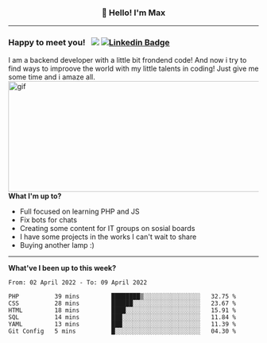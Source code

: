 ### <p align="center">👋 Hello! I'm Max</p>

--------

### Happy to meet you! &nbsp; ![](https://komarev.com/ghpvc/?username=romartiny) [![Linkedin Badge](https://img.shields.io/badge/-LinkedIn-0e76a8?style=flat-square&logo=Linkedin&logoColor=white)](https://www.linkedin.com/in/romartiny/)

I am a backend developer with a little bit frondend code! And now i try to find ways to improove the world with my little talents in coding! Just give me some time and i amaze all.
<img align="right" alt="gif" src="https://64.media.tumblr.com/e1c5da7500447ac51ab1661819d6f4b2/1a4296433cef4166-8b/s1280x1920/b8361cd88301da5372f86efff22d950c16dbed9b.gif" width="530" height="223" />

**What I'm up to?**

- Full focused on learning PHP and JS
- Fix bots for chats
- Creating some content for IT groups on sosial boards
- I have some projects in the works I can't wait to share
- Buying another lamp :) 

-------

**What've I been up to this week?** 

<!--START_SECTION:waka-->

```text
From: 02 April 2022 - To: 09 April 2022

PHP          39 mins         ████████▒░░░░░░░░░░░░░░░░   32.75 %
CSS          28 mins         ██████░░░░░░░░░░░░░░░░░░░   23.67 %
HTML         18 mins         ████░░░░░░░░░░░░░░░░░░░░░   15.91 %
SQL          14 mins         ███░░░░░░░░░░░░░░░░░░░░░░   11.84 %
YAML         13 mins         ███░░░░░░░░░░░░░░░░░░░░░░   11.39 %
Git Config   5 mins          █░░░░░░░░░░░░░░░░░░░░░░░░   04.30 %
```

<!--END_SECTION:waka-->
